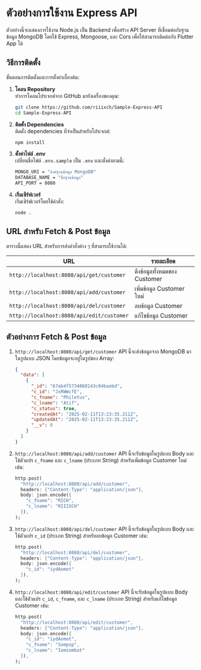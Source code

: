 # ตัวอย่างการใช้งาน Express API

ตัวอย่างนี้จะแสดงการใช้งาน Node.js เป็น Backend เพื่อสร้าง API Server ที่เชื่อมต่อกับฐานข้อมูล MongoDB โดยใช้ Express, Mongoose, และ Cors เพื่อให้สามารถติดต่อกับ Flutter App ได้

## วิธีการติดตั้ง

ขั้นตอนการติดตั้งและการตั้งค่าเบื้องต้น:

1. **โคลน Repository**  
   ทำการโคลนโปรเจกต์จาก GitHub มายังเครื่องของคุณ:

   ```bash
   git clone https://github.com/riiixch/Sample-Express-API
   cd Sample-Express-API
   ```

2. **ติดตั้ง Dependencies**  
   ติดตั้ง dependencies ที่จำเป็นสำหรับโปรเจกต์:

   ```bash
   npm install
   ```

3. **ตั้งค่าไฟล์ .env**  
   เปลี่ยนชื่อไฟล์ `.env.sample` เป็น `.env` และตั้งค่าตามนี้:

   ```bash
   MONGO_URI = "ลิงค์ฐานข้อมูล MongoDB"
   DATABASE_NAME = "ชื่อฐานข้อมูล"
   API_PORT = 8080
   ```

4. **เริ่มเซิร์ฟเวอร์**  
   เริ่มเซิร์ฟเวอร์โดยใช้คำสั่ง:

   ```bash
   node .
   ```

## URL สำหรับ Fetch & Post ข้อมูล

ตารางนี้แสดง URL สำหรับการส่งคำสั่งต่าง ๆ ที่สามารถใช้งานได้:

| URL | รายละเอียด |
| --- | ---------- |
| `http://localhost:8080/api/get/customer` | ดึงข้อมูลทั้งหมดของ Customer |
| `http://localhost:8080/api/add/customer` | เพิ่มข้อมูล Customer ใหม่ |
| `http://localhost:8080/api/del/customer` | ลบข้อมูล Customer |
| `http://localhost:8080/api/edit/customer` | แก้ไขข้อมูล Customer |

## ตัวอย่างการ Fetch & Post ข้อมูล

1. `http://localhost:8080/api/get/customer` 
   API นี้จะส่งข้อมูลจาก MongoDB มาในรูปแบบ JSON โดยข้อมูลจะอยู่ในรูปของ Array:

   ```json
   {
     "data": [
       {
         "_id": "67ab4f5734068143c04baebd",
         "c_id": "JxRWWcfE",
         "c_fname": "Philetus",
         "c_lname": "Atif",
         "c_status": true,
         "createdAt": "2025-02-11T13:23:35.211Z",
         "updatedAt": "2025-02-11T13:23:35.211Z",
         "__v": 0
       }
     ]
   }
   ```

2. `http://localhost:8080/api/add/customer`
   API นี้จะรับข้อมูลในรูปแบบ Body และใช้ตัวแปร `c_fname` และ `c_lname` (ประเภท String) สำหรับเพิ่มข้อมูล Customer ใหม่ เช่น:

   ```dart
   http.post(
     "http://localhost:8080/api/add/customer",
     headers: {"Content-Type": "application/json"},
     body: json.encode({
       "c_fname": "RICH",
       "c_lname": "RIIIXCH"
     }),
   );
   ```

3. `http://localhost:8080/api/del/customer`
   API นี้จะรับข้อมูลในรูปแบบ Body และใช้ตัวแปร `c_id` (ประเภท String) สำหรับลบข้อมูล Customer เช่น:

   ```dart
   http.post(
     "http://localhost:8080/api/del/customer",
     headers: {"Content-Type": "application/json"},
     body: json.encode({
       "c_id": "iydAomot"
     }),
   );
   ```

4. `http://localhost:8080/api/edit/customer`
   API นี้จะรับข้อมูลในรูปแบบ Body และใช้ตัวแปร `c_id`, `c_fname`, และ `c_lname` (ประเภท String) สำหรับแก้ไขข้อมูล Customer เช่น:

   ```dart
   http.post(
     "http://localhost:8080/api/edit/customer",
     headers: {"Content-Type": "application/json"},
     body: json.encode({
       "c_id": "iydAomot",
       "c_fname": "Sompop",
       "c_lname": "Iemsombat"
     }),
   );
   ```